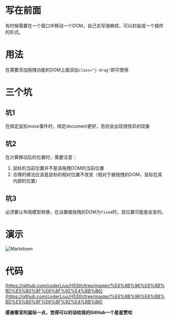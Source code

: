 # 写在前面
有时候需要在一个窗口中移动一个DOM，自己去写很麻烦，可以封装成一个插件的形式。

# 用法
在需要添加拖拽功能的DOM上面添加`class="j-drag"`即可使用

# 三个坑
## 坑1
在绑定鼠标move事件时，绑定document更好，否则会出现很怪异的现象

## 坑2
在计算移动后的位置时，需要注意：
1. 鼠标的当前位置并不是该拖拽DOM的当前位置
2. 合理的做法应该是鼠标的相对位置不改变（相对于被拖拽的DOM，鼠标在其内部的位置）

## 坑3
必须要让布局模型转换，在设置被拖拽的DOM为`fixed`时，其位置可能是会变的。


# 演示
![Markdown](http://i2.muimg.com/593460/d1be32aa508a340b.gif)

# 代码
[https://github.com/coderLius/H5Sth/tree/master/%E6%8B%96%E6%8B%BD%E5%B0%8F%E6%8F%92%E4%BB%B6](https://github.com/coderLius/H5Sth/tree/master/%E6%8B%96%E6%8B%BD%E5%B0%8F%E6%8F%92%E4%BB%B6)

**感谢看官的鼠标一点，觉得可以的话给我的GitHub一个星星赞哈**